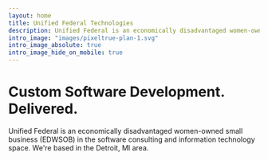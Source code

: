 ```yaml
---
layout: home
title: Unified Federal Technologies
description: Unified Federal is an economically disadvantaged women-owned small business (WSOB) in the software consulting and information technology space based in the Detroit, MI area.
intro_image: "images/pixeltrue-plan-1.svg"
intro_image_absolute: true
intro_image_hide_on_mobile: true
---
```


# Custom Software Development. Delivered.

Unified Federal is an economically disadvantaged women-owned small business (EDWSOB) in the software consulting and information technology space. We're based in the Detroit, MI area.
